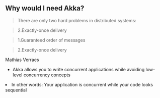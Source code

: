 ## Why would I need Akka?


>There are only two hard problems in distributed systems:

>2.Exactly-once delivery

>1.Guaranteed order of messages

>2.Exactly-once delivery

Mathias Verraes


* Akka allows you to write concurrent applications while avoiding low-level concurrency concepts
<li class="fragment">In other words: Your application is concurrent while your code looks sequential</li>
